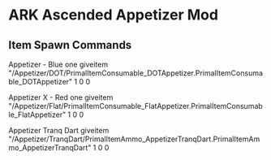 # ARK Ascended Appetizer Mod

## Item Spawn Commands
Appetizer - Blue one
giveitem "/Appetizer/DOT/PrimalItemConsumable_DOTAppetizer.PrimalItemConsumable_DOTAppetizer" 1 0 0

Appetizer X - Red one
giveitem "/Appetizer/Flat/PrimalItemConsumable_FlatAppetizer.PrimalItemConsumable_FlatAppetizer" 1 0 0

Appetizer Tranq Dart
giveitem "/Appetizer/TranqDart/PrimalItemAmmo_AppetizerTranqDart.PrimalItemAmmo_AppetizerTranqDart" 1 0 0
